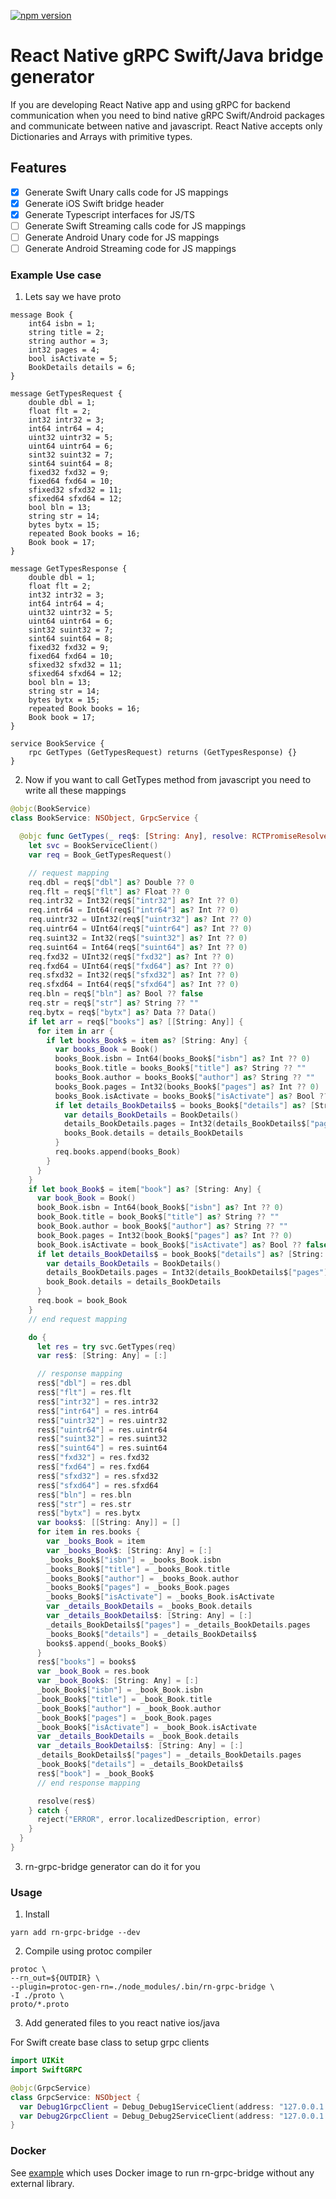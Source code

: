[![npm version](https://badge.fury.io/js/rn-grpc-bridge.svg)](https://badge.fury.io/js/rn-grpc-bridge)

# React Native gRPC Swift/Java bridge generator
If you are developing React Native app and using gRPC for backend communication when you need to bind native gRPC Swift/Android packages and communicate between native and javascript.
React Native accepts only Dictionaries and Arrays with primitive types.

## Features

- [x] Generate Swift Unary calls code for JS mappings
- [x] Generate iOS Swift bridge header
- [x] Generate Typescript interfaces for JS/TS
- [ ] Generate Swift Streaming calls code for JS mappings
- [ ] Generate Android Unary code for JS mappings
- [ ] Generate Android Streaming code for JS mappings

### Example Use case

1. Lets say we have proto
```
message Book {
    int64 isbn = 1;
    string title = 2;
    string author = 3;
    int32 pages = 4;
    bool isActivate = 5;
    BookDetails details = 6;
}

message GetTypesRequest {
    double dbl = 1;
    float flt = 2;
    int32 intr32 = 3;
    int64 intr64 = 4;
    uint32 uintr32 = 5;
    uint64 uintr64 = 6;
    sint32 suint32 = 7;
    sint64 suint64 = 8;
    fixed32	fxd32 = 9;
    fixed64	fxd64 = 10;
    sfixed32 sfxd32 = 11;
    sfixed64 sfxd64 = 12;
    bool bln = 13;
    string str = 14;
    bytes bytx = 15;
    repeated Book books = 16;
    Book book = 17;
}

message GetTypesResponse {
    double dbl = 1;
    float flt = 2;
    int32 intr32 = 3;
    int64 intr64 = 4;
    uint32 uintr32 = 5;
    uint64 uintr64 = 6;
    sint32 suint32 = 7;
    sint64 suint64 = 8;
    fixed32	fxd32 = 9;
    fixed64	fxd64 = 10;
    sfixed32 sfxd32 = 11;
    sfixed64 sfxd64 = 12;
    bool bln = 13;
    string str = 14;
    bytes bytx = 15;
    repeated Book books = 16;
    Book book = 17;
}

service BookService {
    rpc GetTypes (GetTypesRequest) returns (GetTypesResponse) {}
}

```

2. Now if you want to call GetTypes method from javascript you need to write all these mappings

```swift
@objc(BookService)
class BookService: NSObject, GrpcService {

  @objc func GetTypes(_ req$: [String: Any], resolve: RCTPromiseResolveBlock, reject: RCTPromiseRejectBlock) -> Void {
    let svc = BookServiceClient()
    var req = Book_GetTypesRequest()

    // request mapping
    req.dbl = req$["dbl"] as? Double ?? 0
    req.flt = req$["flt"] as? Float ?? 0
    req.intr32 = Int32(req$["intr32"] as? Int ?? 0)
    req.intr64 = Int64(req$["intr64"] as? Int ?? 0)
    req.uintr32 = UInt32(req$["uintr32"] as? Int ?? 0)
    req.uintr64 = UInt64(req$["uintr64"] as? Int ?? 0)
    req.suint32 = Int32(req$["suint32"] as? Int ?? 0)
    req.suint64 = Int64(req$["suint64"] as? Int ?? 0)
    req.fxd32 = UInt32(req$["fxd32"] as? Int ?? 0)
    req.fxd64 = UInt64(req$["fxd64"] as? Int ?? 0)
    req.sfxd32 = Int32(req$["sfxd32"] as? Int ?? 0)
    req.sfxd64 = Int64(req$["sfxd64"] as? Int ?? 0)
    req.bln = req$["bln"] as? Bool ?? false
    req.str = req$["str"] as? String ?? ""
    req.bytx = req$["bytx"] as? Data ?? Data()
    if let arr = req$["books"] as? [[String: Any]] {
      for item in arr {
        if let books_Book$ = item as? [String: Any] {
          var books_Book = Book()
          books_Book.isbn = Int64(books_Book$["isbn"] as? Int ?? 0)
          books_Book.title = books_Book$["title"] as? String ?? ""
          books_Book.author = books_Book$["author"] as? String ?? ""
          books_Book.pages = Int32(books_Book$["pages"] as? Int ?? 0)
          books_Book.isActivate = books_Book$["isActivate"] as? Bool ?? false
          if let details_BookDetails$ = books_Book$["details"] as? [String: Any] {
            var details_BookDetails = BookDetails()
            details_BookDetails.pages = Int32(details_BookDetails$["pages"] as? Int ?? 0)
            books_Book.details = details_BookDetails
          }
          req.books.append(books_Book)
        }
      }
    }
    if let book_Book$ = item["book"] as? [String: Any] {
      var book_Book = Book()
      book_Book.isbn = Int64(book_Book$["isbn"] as? Int ?? 0)
      book_Book.title = book_Book$["title"] as? String ?? ""
      book_Book.author = book_Book$["author"] as? String ?? ""
      book_Book.pages = Int32(book_Book$["pages"] as? Int ?? 0)
      book_Book.isActivate = book_Book$["isActivate"] as? Bool ?? false
      if let details_BookDetails$ = book_Book$["details"] as? [String: Any] {
        var details_BookDetails = BookDetails()
        details_BookDetails.pages = Int32(details_BookDetails$["pages"] as? Int ?? 0)
        book_Book.details = details_BookDetails
      }
      req.book = book_Book
    }
    // end request mapping

    do {
      let res = try svc.GetTypes(req)
      var res$: [String: Any] = [:]

      // response mapping
      res$["dbl"] = res.dbl
      res$["flt"] = res.flt
      res$["intr32"] = res.intr32
      res$["intr64"] = res.intr64
      res$["uintr32"] = res.uintr32
      res$["uintr64"] = res.uintr64
      res$["suint32"] = res.suint32
      res$["suint64"] = res.suint64
      res$["fxd32"] = res.fxd32
      res$["fxd64"] = res.fxd64
      res$["sfxd32"] = res.sfxd32
      res$["sfxd64"] = res.sfxd64
      res$["bln"] = res.bln
      res$["str"] = res.str
      res$["bytx"] = res.bytx
      var books$: [[String: Any]] = []
      for item in res.books {
        var _books_Book = item
        var _books_Book$: [String: Any] = [:]
        _books_Book$["isbn"] = _books_Book.isbn
        _books_Book$["title"] = _books_Book.title
        _books_Book$["author"] = _books_Book.author
        _books_Book$["pages"] = _books_Book.pages
        _books_Book$["isActivate"] = _books_Book.isActivate
        var _details_BookDetails = _books_Book.details
        var _details_BookDetails$: [String: Any] = [:]
        _details_BookDetails$["pages"] = _details_BookDetails.pages
        _books_Book$["details"] = _details_BookDetails$
        books$.append(_books_Book$)
      }
      res$["books"] = books$
      var _book_Book = res.book
      var _book_Book$: [String: Any] = [:]
      _book_Book$["isbn"] = _book_Book.isbn
      _book_Book$["title"] = _book_Book.title
      _book_Book$["author"] = _book_Book.author
      _book_Book$["pages"] = _book_Book.pages
      _book_Book$["isActivate"] = _book_Book.isActivate
      var _details_BookDetails = _book_Book.details
      var _details_BookDetails$: [String: Any] = [:]
      _details_BookDetails$["pages"] = _details_BookDetails.pages
      _book_Book$["details"] = _details_BookDetails$
      res$["book"] = _book_Book$
      // end response mapping

      resolve(res$)
    } catch {
      reject("ERROR", error.localizedDescription, error)
    }
  }
}
```

3. rn-grpc-bridge generator can do it for you

### Usage

1. Install
```
yarn add rn-grpc-bridge --dev
```

2. Compile using protoc compiler
```shell
protoc \
--rn_out=${OUTDIR} \
--plugin=protoc-gen-rn=./node_modules/.bin/rn-grpc-bridge \
-I ./proto \
proto/*.proto
```

3. Add generated files to you react native ios/java

For Swift create base class to setup grpc clients
```swift
import UIKit
import SwiftGRPC

@objc(GrpcService)
class GrpcService: NSObject {
  var Debug1GrpcClient = Debug_Debug1ServiceClient(address: "127.0.0.1:50051", secure: false)
  var Debug2GrpcClient = Debug_Debug2ServiceClient(address: "127.0.0.1:50051", secure: false)
}

```

### Docker

See [example](https://github.com/anjmao/grpc-tools) which uses Docker image to run rn-grpc-bridge without any external library. 

